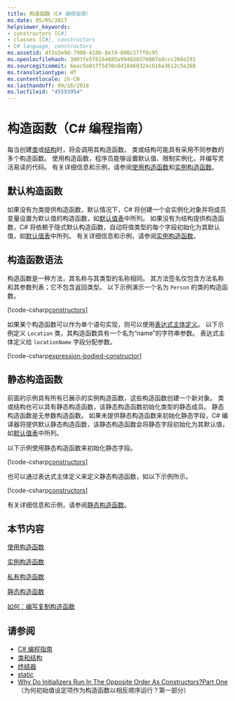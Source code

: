 ```yaml
---
title: 构造函数（C# 编程指南）
ms.date: 05/05/2017
helpviewer_keywords:
- constructors [C#]
- classes [C#], constructors
- C# language, constructors
ms.assetid: df2e2e9d-7998-418b-8e7d-890c17ff6c95
ms.openlocfilehash: 3d07fe5f6164885a994838376887edccc260e291
ms.sourcegitcommit: 6eac9a01ff5d70c6d18460324c016a3612c5e268
ms.translationtype: HT
ms.contentlocale: zh-CN
ms.lasthandoff: 09/16/2018
ms.locfileid: "45593954"
---
```

# <a name="constructors-c-programming-guide"></a>构造函数（C# 编程指南）
每当创建[类](../../../csharp/language-reference/keywords/class.md)或[结构](../../../csharp/language-reference/keywords/struct.md)时，将会调用其构造函数。 类或结构可能具有采用不同参数的多个构造函数。 使用构造函数，程序员能够设置默认值、限制实例化，并编写灵活易读的代码。 有关详细信息和示例，请参阅[使用构造函数](../../../csharp/programming-guide/classes-and-structs/using-constructors.md)和[实例构造函数](../../../csharp/programming-guide/classes-and-structs/instance-constructors.md)。  

## <a name="default-constructors"></a>默认构造函数
  
如果没有为类提供构造函数，默认情况下，C# 将创建一个会实例化对象并将成员变量设置为默认值的构造函数，如[默认值表](../../../csharp/language-reference/keywords/default-values-table.md)中所列。 如果没有为结构提供构造函数，C# 将依赖于隐式默认构造函数，自动将值类型的每个字段初始化为其默认值，如[默认值表](../../../csharp/language-reference/keywords/default-values-table.md)中所列。 有关详细信息和示例，请参阅[实例构造函数](../../../csharp/programming-guide/classes-and-structs/instance-constructors.md)。  

## <a name="constructor-syntax"></a>构造函数语法

构造函数是一种方法，其名称与其类型的名称相同。 其方法签名仅包含方法名称和其参数列表；它不包含返回类型。 以下示例演示一个名为 `Person` 的类的构造函数。

[!code-csharp[constructors](../../../../samples/snippets/csharp/programming-guide/classes-and-structs/constructors1.cs#1)]  

如果某个构造函数可以作为单个语句实现，则可以使用[表达式主体定义](../statements-expressions-operators/expression-bodied-members.md)。 以下示例定义 `Location` 类，其构造函数具有一个名为“name”的字符串参数。 表达式主体定义给 `locationName` 字段分配参数。

[!code-csharp[expression-bodied-constructor](../../../../samples/snippets/csharp/programming-guide/classes-and-structs/expr-bodied-ctor.cs#1)]  

## <a name="static-constructors"></a>静态构造函数

前面的示例具有所有已展示的实例构造函数，这些构造函数创建一个新对象。 类或结构也可以具有静态构造函数，该静态构造函数初始化类型的静态成员。  静态构造函数是无参数构造函数。 如果未提供静态构造函数来初始化静态字段，C# 编译器将提供默认静态构造函数，该静态构造函数会将静态字段初始化为其默认值，如[默认值表](../../../csharp/language-reference/keywords/default-values-table.md)中所列。 

以下示例使用静态构造函数来初始化静态字段。

[!code-csharp[constructors](../../../../samples/snippets/csharp/programming-guide/classes-and-structs/constructors1.cs#2)]  

也可以通过表达式主体定义来定义静态构造函数，如以下示例所示。 

[!code-csharp[constructors](../../../../samples/snippets/csharp/programming-guide/classes-and-structs/constructors1.cs#3)]  

有关详细信息和示例，请参阅[静态构造函数](../../../csharp/programming-guide/classes-and-structs/static-constructors.md)。  
  
## <a name="in-this-section"></a>本节内容  
 [使用构造函数](../../../csharp/programming-guide/classes-and-structs/using-constructors.md)  
  
 [实例构造函数](../../../csharp/programming-guide/classes-and-structs/instance-constructors.md)  
  
 [私有构造函数](../../../csharp/programming-guide/classes-and-structs/private-constructors.md)  
  
 [静态构造函数](../../../csharp/programming-guide/classes-and-structs/static-constructors.md)  
  
 [如何：编写复制构造函数](../../../csharp/programming-guide/classes-and-structs/how-to-write-a-copy-constructor.md)  
  
## <a name="see-also"></a>请参阅

- [C# 编程指南](../../../csharp/programming-guide/index.md)  
- [类和结构](../../../csharp/programming-guide/classes-and-structs/index.md)  
- [终结器](../../../csharp/programming-guide/classes-and-structs/destructors.md)  
- [static](../../../csharp/language-reference/keywords/static.md)  
- [Why Do Initializers Run In The Opposite Order As Constructors?Part One](https://blogs.msdn.microsoft.com/ericlippert/2008/02/15/why-do-initializers-run-in-the-opposite-order-as-constructors-part-one)（为何初始值设定项作为构造函数以相反顺序运行？第一部分）
